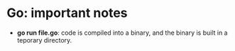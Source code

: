 # Go: important notes

- __go run file.go__: code is compiled into a binary, and the binary is built in a teporary directory.
